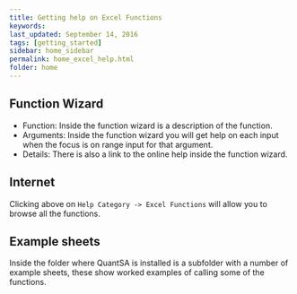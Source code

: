 ```yaml
---
title: Getting help on Excel Functions
keywords: 
last_updated: September 14, 2016
tags: [getting_started]
sidebar: home_sidebar
permalink: home_excel_help.html
folder: home
---
```


## Function Wizard

* Function: Inside the function wizard is a description of the function.
* Arguments: Inside the function wizard you will get help on each input when the focus is on range input for that argument.  
* Details: There is also a link to the online help inside the function wizard.

## Internet

Clicking above on `Help Category -> Excel Functions` will allow you to browse all the functions.

## Example sheets

Inside the folder where QuantSA is installed is a subfolder with a number of example sheets, these show worked examples of calling some of the functions.